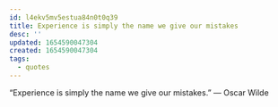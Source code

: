 ```yaml
---
id: l4ekv5mv5estua84n0t0q39
title: Experience is simply the name we give our mistakes
desc: ''
updated: 1654590047304
created: 1654590047304
tags:
  - quotes
---
```


“Experience is simply the name we give our mistakes.” — Oscar Wilde
